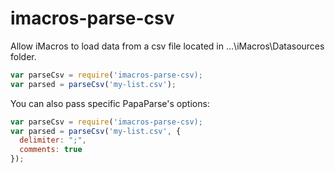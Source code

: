 # imacros-parse-csv
Allow iMacros to load data from a csv file located in ...\iMacros\Datasources folder.

```javascript
var parseCsv = require('imacros-parse-csv);
var parsed = parseCsv('my-list.csv');
```

You can also pass specific PapaParse's options:

```javascript
var parseCsv = require('imacros-parse-csv);
var parsed = parseCsv('my-list.csv', {
  delimiter: ";",
  comments: true
});
```
